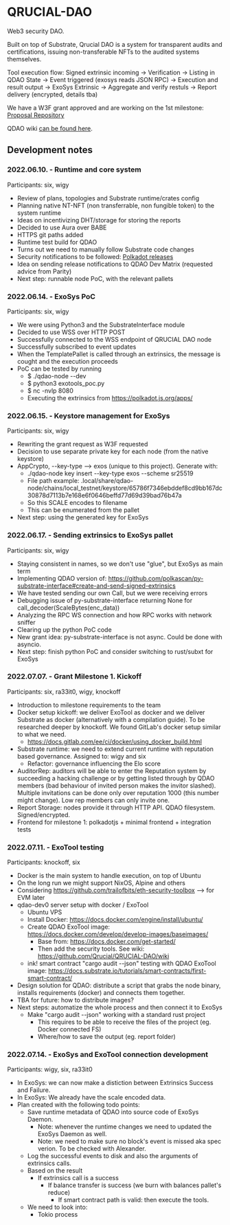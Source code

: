 # QRUCIAL-DAO
Web3 security DAO. 

Built on top of Substrate, Qrucial DAO is a system for transparent audits and certifications, issuing non-transferable NFTs to the audited systems themselves.

Tool execution flow: Signed extrinsic incoming -> Verification -> Listing in QDAO State -> Event triggered (exosys reads JSON RPC) -> Execution and result output -> ExoSys Extrinsic -> Aggregate and verify restuls -> Report delivery (encrypted, details tba)

We have a W3F grant approved and are working on the 1st milestone: [Proposal Repository](https://github.com/smilingSix/Grants-Program)

QDAO wiki [can be found here](https://github.com/Qrucial/QRUCIAL-DAO/wiki).


## Development notes

### 2022.06.10. - Runtime and core system
Participants: six, wigy
- Review of plans, topologies and Substrate runtime/crates config
- Planning native NT-NFT (non transferrable, non fungible token) to the system runtime
- Ideas on incentivizing DHT/storage for storing the reports
- Decided to use Aura over BABE
- HTTPS git paths added
- Runtime test build for QDAO
- Turns out we need to manually follow Substrate code changes
- Security notifications to be followed: [Polkadot releases](https://github.com/paritytech/polkadot/releases)
- Idea on sending release notifications to QDAO Dev Matrix (requested advice from Parity)
- Next step: runnable node PoC, with the relevant pallets

### 2022.06.14. - ExoSys PoC
Participants: six, wigy
- We were using Python3 and the SubstrateInterface module
- Decided to use WSS over HTTP POST
- Successfully connected to the WSS endpoint of QRUCIAL DAO node
- Successfully subscribed to event updates
- When the TemplatePallet is called through an extrinsics, the message is cought and the execution proceeds
- PoC can be tested by running
  - $ ./qdao-node --dev
  - $ python3 exotools_poc.py
  - $ nc -nvlp 8080
  - Executing the extrinsics from https://polkadot.js.org/apps/

### 2022.06.15. - Keystore management for ExoSys
Participants: six, wigy
- Rewriting the grant request as W3F requested
- Decision to use separate private key for each node (from the native keystore)
- AppCrypto, --key-type --> exos (unique to this project). Generate with:
    - ./qdao-node key insert --key-type exos --scheme sr25519
    - File path example: .local/share/qdao-node/chains/local_testnet/keystore/65786f7346ebddef8cd9bb167dc30878d7113b7e168e6f0646beffd77d69d39bad76b47a
    - So this SCALE encodes to filename
    - This can be enumerated from the pallet
- Next step: using the generated key for ExoSys

### 2022.06.17. - Sending extrinsics to ExoSys pallet
Participants: six, wigy
- Staying consistent in names, so we don't use "glue", but ExoSys as main term
- Implementing QDAO version of: https://github.com/polkascan/py-substrate-interface#create-and-send-signed-extrinsics
- We have tested sending our own Call, but we were receiving errors
- Debugging issue of py-substrate-interface returning None for call_decoder(ScaleBytes(enc_data))
- Analyzing the RPC WS connection and how RPC works with network sniffer
- Clearing up the python PoC code
- New grant idea: py-substrate-interface is not async. Could be done with asyncio.
- Next step: finish python PoC and consider switching to rust/subxt for ExoSys

### 2022.07.07. - Grant Milestone 1. Kickoff
Participants: six, ra33it0, wigy, knockoff
- Introduction to milestone requirements to the team
- Docker setup kickoff: we deliver ExoTool as docker and we deliver Substrate as docker (alternatively with a compilation guide). To be researched deeper by knockoff. We found GitLab's docker setup similar to what we need.
    - https://docs.gitlab.com/ee/ci/docker/using_docker_build.html
- Substrate runtime: we need to extend current runtime with reputation based governance. Assigned to: wigy and six 
    - Refactor: governance influencing the Elo score
- AuditorRep: auditors will be able to enter the Reputation system by succeeding a hacking challenge or by getting listed through by QDAO members (bad behaviour of invited person makes the invitor slashed). Multiple invitations can be done only over reputation 1000 (this number might change). Low rep members can only invite one. 
- Report Storage: nodes provide it through HTTP API. QDAO filesystem. Signed/encrypted.
- Frontend for milestone 1: polkadotjs + minimal frontend + integration tests

### 2022.07.11. - ExoTool testing
Participants: knockoff, six
- Docker is the main system to handle execution, on top of Ubuntu
- On the long run we might support NixOS, Alpine and others
- Considering https://github.com/trailofbits/eth-security-toolbox --> for EVM later
- qdao-dev0 server setup with docker / ExoTool
    - Ubuntu VPS
    - Install Docker: https://docs.docker.com/engine/install/ubuntu/
    - Create QDAO ExoTool image: https://docs.docker.com/develop/develop-images/baseimages/
        - Base from: https://docs.docker.com/get-started/
        - Then add the security tools. See wiki: https://github.com/Qrucial/QRUCIAL-DAO/wiki
    - ink! smart contract "cargo audit --json" testing with QDAO ExoTool image: https://docs.substrate.io/tutorials/smart-contracts/first-smart-contract/
- Design solution for QDAO: distribute a script that grabs the node binary, installs requirements (docker) and connects them together.
- TBA for future: how to distribute images?
- Next steps: automatize the whole process and then connect it to ExoSys
    - Make "cargo audit --json" working with a standard rust project
        - This requires to be able to receive the files of the project (eg. Docker connected FS)
        - Where/how to save the output (eg. report folder)

### 2022.07.14. - ExoSys and ExoTool connection development
Participants: wigy, six, ra33it0
- In ExoSys: we can now make a distiction between Extrinsics Success and Failure.
- In ExoSys: We already have the scale encoded data.
- Plan created with the following todo points:
    - Save runtime metadata of QDAO into source code of ExoSys Daemon.
        - Note: whenever the runtime changes we need to updated the ExoSys Daemon as well.
        - Note: we need to make sure no block's event is missed aka spec verion. To be checked with Alexander.
    - Log the successful events to disk and also the arguments of extrinsics calls.
    - Based on the result
        - If extrinsics call is a success
            - If balance transfer is success (we burn with balances pallet's reduce) 
                - If smart contract path is valid: then execute the tools.
    - We need to look into:
        - Tokio process
